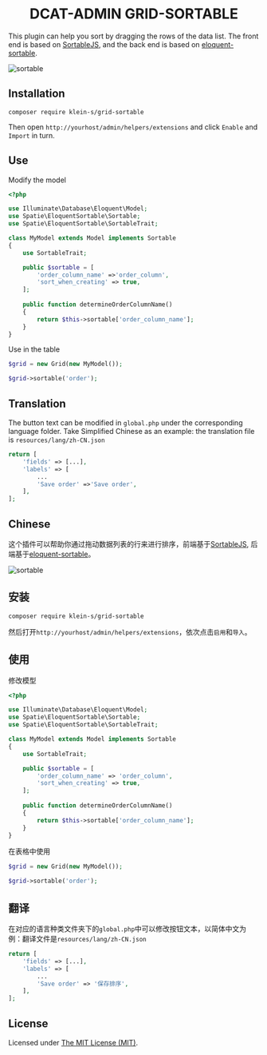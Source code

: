 <div align="center">

# DCAT-ADMIN GRID-SORTABLE

</div>

This plugin can help you sort by dragging the rows of the data list. The front end is based on [SortableJS](https://github.com/SortableJS/Sortable), and the back end is based on [eloquent-sortable](https://github.com/spatie/eloquent-sortable).


![sortable](https://raw.githubusercontent.com/jqhph/dcat-admin-grid-sortable/docs/img/grid-sortable.png)

## Installation

```shell
composer require klein-s/grid-sortable
```

Then open `http://yourhost/admin/helpers/extensions` and click `Enable` and `Import` in turn.

## Use

Modify the model

```php
<?php

use Illuminate\Database\Eloquent\Model;
use Spatie\EloquentSortable\Sortable;
use Spatie\EloquentSortable\SortableTrait;

class MyModel extends Model implements Sortable
{
    use SortableTrait;

    public $sortable = [
        'order_column_name' =>'order_column',
        'sort_when_creating' => true,
    ];
    
    public function determineOrderColumnName()
    {
        return $this->sortable['order_column_name'];
    }
}
```

Use in the table

```php
$grid = new Grid(new MyModel());

$grid->sortable('order');
```

## Translation

The button text can be modified in `global.php` under the corresponding language folder. Take Simplified Chinese as an example: the translation file is `resources/lang/zh-CN.json`
```php
return [
    'fields' => [...],
    'labels' => [
        ...
        'Save order' =>'Save order',
    ],
];
```

## Chinese

这个插件可以帮助你通过拖动数据列表的行来进行排序，前端基于[SortableJS](https://github.com/SortableJS/Sortable), 后端基于[eloquent-sortable](https://github.com/spatie/eloquent-sortable)。


![sortable](https://raw.githubusercontent.com/jqhph/dcat-admin-grid-sortable/docs/img/grid-sortable.png)

## 安装

```shell
composer require klein-s/grid-sortable
```

然后打开`http://yourhost/admin/helpers/extensions`，依次点击`启用`和`导入`。

## 使用

修改模型

```php
<?php

use Illuminate\Database\Eloquent\Model;
use Spatie\EloquentSortable\Sortable;
use Spatie\EloquentSortable\SortableTrait;

class MyModel extends Model implements Sortable
{
    use SortableTrait;

    public $sortable = [
        'order_column_name' => 'order_column',
        'sort_when_creating' => true,
    ];
    
    public function determineOrderColumnName()
    {
        return $this->sortable['order_column_name'];
    }
}
```

在表格中使用

```php
$grid = new Grid(new MyModel());

$grid->sortable('order');
```

## 翻译

在对应的语言种类文件夹下的`global.php`中可以修改按钮文本，以简体中文为例：翻译文件是`resources/lang/zh-CN.json`
```php
return [
    'fields' => [...],
    'labels' => [
        ...
        'Save order' => '保存排序',
    ],
];
```

License
------------
Licensed under [The MIT License (MIT)](LICENSE).
